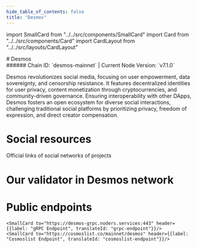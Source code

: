```yaml
---
hide_table_of_contents: false
title: "Desmos"
---
```


import SmallCard from "../../src/components/SmallCard"
import Card from "../../src/components/Card"
import CardLayout from "../../src/layouts/CardLayout"

<div class="h1-with-icon icon-desmos">
# Desmos
</div>
###### Chain ID: `desmos-mainnet` | Current Node Version: `v7.1.0`


Desmos revolutionizes social media, focusing on user empowerment, data sovereignty, and censorship resistance. It features decentralized identities for user privacy, content monetization through cryptocurrencies, and community-driven governance. Ensuring interoperability with other DApps, Desmos fosters an open ecosystem for diverse social interactions, challenging traditional social platforms by prioritizing privacy, freedom of expression, and direct creator compensation.

# Social resources
Official links of social networks of projects

<CardLayout autoFitEnabled={false}>
    <SmallCard to="https://desmos.network/" header={{label: "Website", translateId: "social-telegram"}} iconPath="img/website-icon.svg"/>
    <SmallCard to="https://github.com/desmos-labs" header={{label: "GitHub", translateId: "social-telegram"}} iconPath="img/github-icon.svg"/>
    <SmallCard to="https://discord.desmos.network/" header={{label: "Discord", translateId: "social-telegram"}} iconPath="img/discord-icon.svg"/>
    <SmallCard to="https://twitter.com/desmosnetwork" header={{label: "X", translateId: "social-telegram"}} iconPath="img/x-icon.svg"/>
    <SmallCard to="https://t.me/desmosnetwork" header={{label: "Telegram", translateId: "social-telegram"}} iconPath="img/telegram-icon.svg"/>
</CardLayout>

# Our validator in Desmos network

<CardLayout autoFitEnabled={true}>
    <Card
        to="https://www.mintscan.io/desmos/validators/desmosvaloper1pequu0gsvh9ay5rx2xyg6j7eratwufu560dpnu"
        header={{
            label: "[NODERS]TEAM",
            translateId: "development-setup",
        }}
        body={{
            label: "Trusted blockchain validator",
        }}
        iconPath="img/kotlin-icon.svg"
    />
</CardLayout>

# Public endpoints 

<CardLayout autoFitEnabled={true}>
    <SmallCard to="https://desmos-rpc.noders.services" header={{label: "RPC Endpoint", translateId: "rpc-endpoint"}}/>
    <SmallCard to="https://desmos-api.noders.services" header={{label: "API Endpoint", translateId: "api-endpoint"}}/>
    
    <SmallCard to="https://desmos-grpc.noders.services:443" header={{label: "gRPC Endpoint", translateId: "grpc-endpoint"}}/>
    <SmallCard to="https://cosmoslist.co/mainnet/desmos" header={{label: "Cosmoslist Endpoint", translateId: "cosmoslist-endpoint"}}/>
</CardLayout>


